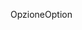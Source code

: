 <span data-ttu-id="50f18-101">Opzione</span><span class="sxs-lookup"><span data-stu-id="50f18-101">Option</span></span>